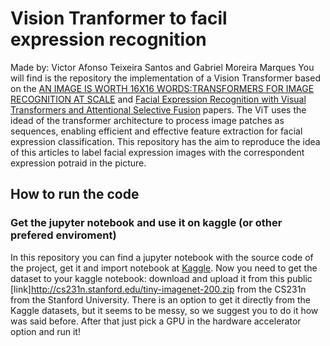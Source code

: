 # Vision Tranformer to facil expression recognition
Made by: Victor Afonso Teixeira Santos and Gabriel Moreira Marques
You will find is the repository the implementation of a Vision Transformer based on the [AN IMAGE IS WORTH 16X16 WORDS:TRANSFORMERS FOR IMAGE RECOGNITION AT SCALE](https://arxiv.org/pdf/2103.16854) and [Facial Expression Recognition with Visual Transformers and Attentional Selective Fusion](https://arxiv.org/pdf/2103.16854) papers. 
The ViT uses the idead of the transformer architecture to process image patches as sequences, enabling efficient and effective feature extraction for facial expression classification. This repository has the aim to reproduce the idea of this articles to label facial expression images with the correspondent expression potraid in the picture.
## How to run the code
### Get the jupyter notebook and use it on kaggle (or other prefered enviroment)
In this repository you can find a jupyter notebook with the source code of the project, get it and import notebook at [Kaggle](https://www.kaggle.com/). Now you need to get the dataset to your kaggle notebook: download and upload it from this public [link]http://cs231n.stanford.edu/tiny-imagenet-200.zip from the CS231n from the Stanford University. There is an option to get it directly from the Kaggle datasets, but it seems to be messy, so we suggest you to do it how was said before. After that just pick a GPU in the hardware accelerator option and run it!

